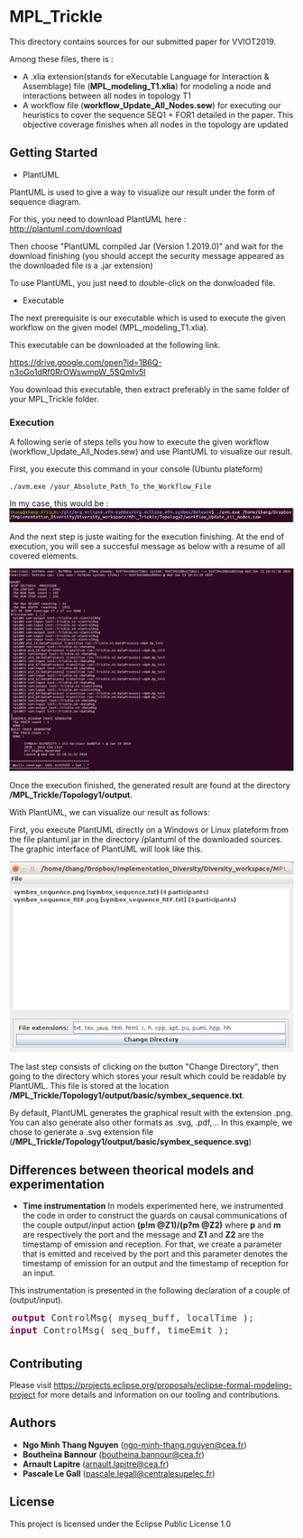 # MPL_Trickle

This directory contains sources for our submitted paper for VVIOT2019.

Among these files, there is :
- A .xlia extension(stands for eXecutable Language for Interaction & Assemblage) file (**MPL_modeling_T1.xlia**) for modeling a node and interactions between all nodes in topology T1
- A workflow file (**workflow_Update_All_Nodes.sew**) for executing our heuristics to cover the sequence SEQ1 + FOR1 detailed in the paper. This objective coverage finishes when all nodes in the topology are updated


## Getting Started

* PlantUML 

PlantUML is used to give a way to visualize our result under the form of sequence diagram. 

For this, you need to download PlantUML here : http://plantuml.com/download

Then choose "PlantUML compiled Jar (Version 1.2019.0)" and wait for the download finishing (you should accept the security message appeared as the downloaded file is a .jar extension)

To use PlantUML, you just need to double-click on the donwloaded file.

* Executable

The next prerequisite is our executable which is used to execute the given workflow on the given model (MPL_modeling_T1.xlia).

This executable can be downloaded at the following link.

https://drive.google.com/open?id=1B6Q-n3oGo1dRf0RrOWswmpW_5SQmIv5l

You download this executable, then extract preferably in the same folder of your MPL_Trickle folder.

### Execution

A following serie of steps tells you how to execute the given workflow (workflow_Update_All_Nodes.sew) and use PlantUML to visualize our result.

First, you execute this command in your console (Ubuntu plateform)

```
./avm.exe /your_Absolute_Path_To_the_Workflow_File
```
In my case, this would be : 
![alt text](https://github.com/ngo-minh-thang-nguyen/MPL_Trickle/blob/master/documentation/figs/Commande.png)

And the next step is juste waiting for the execution finishing.
At the end of execution, you will see a succesful message as below with a resume of all covered elements.

![alt text](https://github.com/ngo-minh-thang-nguyen/MPL_Trickle/blob/master/documentation/figs/Result.png)

Once the execution finished, the generated result are found at the directory **/MPL_Trickle/Topology1/output**.

With PlantUML, we can visualize our result as follows:

First, you execute PlantUML directly on a Windows or Linux plateform from the file plantuml.jar in the directory /plantuml of the downloaded sources. The graphic interface of PlantUML will look like this.

![alt text](https://github.com/ngo-minh-thang-nguyen/MPL_Trickle/blob/master/documentation/figs/PlantUML.png)

The last step consists of clicking on the button "Change Directory", then going to the directory which stores your result which could be readable by PlantUML. This file is stored at the location **/MPL_Trickle/Topology1/output/basic/symbex_sequence.txt**.

By default, PlantUML generates the graphical result with the extension .png. You can also generate also other formats as .svg, .pdf,... In this example, we chose to generate a .svg extension file (**/MPL_Trickle/Topology1/output/basic/symbex_sequence.svg**)


## Differences between theorical models and experimentation

* **Time instrumentation**
In models experimented here, we instrumented the code in order to construct the guards on causal communications of the couple output/input action **(p!m @Z1)/(p?m @Z2)** where **p** and **m** are respectively the port and the message and **Z1** and **Z2** are the timestamp of emission and reception. For that, we create a parameter that is emitted and received by the port and this parameter denotes the timestamp of emission for an output and the timestamp of reception for an input.

This instrumentation is presented in the following declaration of a couple of (output/input).

![alt text](https://github.com/ngo-minh-thang-nguyen/MPL_Trickle/blob/master/documentation/figs/output.png)
![alt text](https://github.com/ngo-minh-thang-nguyen/MPL_Trickle/blob/master/documentation/figs/input.png)


## Contributing

Please visit https://projects.eclipse.org/proposals/eclipse-formal-modeling-project for more details and information on our tooling and contributions.


## Authors

* **Ngo Minh Thang Nguyen** (ngo-minh-thang.nguyen@cea.fr)
* **Boutheïna Bannour** (boutheina.bannour@cea.fr)
* **Arnault Lapitre** (arnault.lapitre@cea.fr)
* **Pascale Le Gall** (pascale.legall@centralesupelec.fr)

## License

This project is licensed under the Eclipse Public License 1.0

